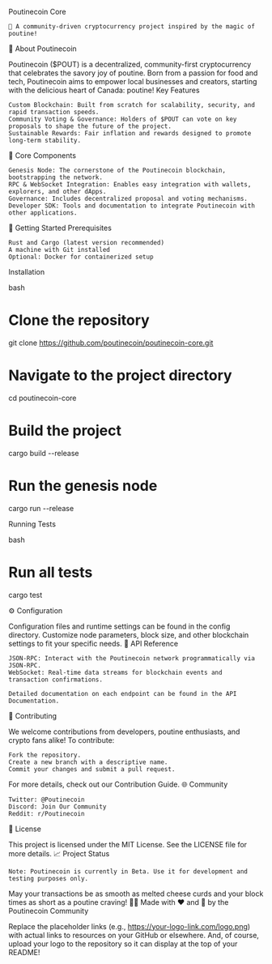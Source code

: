 Poutinecoin Core

    🥔 A community-driven cryptocurrency project inspired by the magic of poutine!

🌌 About Poutinecoin

Poutinecoin ($POUT) is a decentralized, community-first cryptocurrency that celebrates the savory joy of poutine. Born from a passion for food and tech, Poutinecoin aims to empower local businesses and creators, starting with the delicious heart of Canada: poutine!
Key Features

    Custom Blockchain: Built from scratch for scalability, security, and rapid transaction speeds.
    Community Voting & Governance: Holders of $POUT can vote on key proposals to shape the future of the project.
    Sustainable Rewards: Fair inflation and rewards designed to promote long-term stability.

🧩 Core Components

    Genesis Node: The cornerstone of the Poutinecoin blockchain, bootstrapping the network.
    RPC & WebSocket Integration: Enables easy integration with wallets, explorers, and other dApps.
    Governance: Includes decentralized proposal and voting mechanisms.
    Developer SDK: Tools and documentation to integrate Poutinecoin with other applications.

🚀 Getting Started
Prerequisites

    Rust and Cargo (latest version recommended)
    A machine with Git installed
    Optional: Docker for containerized setup

Installation

bash

# Clone the repository
git clone https://github.com/poutinecoin/poutinecoin-core.git

# Navigate to the project directory
cd poutinecoin-core

# Build the project
cargo build --release

# Run the genesis node
cargo run --release

Running Tests

bash

# Run all tests
cargo test

⚙️ Configuration

Configuration files and runtime settings can be found in the config directory. Customize node parameters, block size, and other blockchain settings to fit your specific needs.
📡 API Reference

    JSON-RPC: Interact with the Poutinecoin network programmatically via JSON-RPC.
    WebSocket: Real-time data streams for blockchain events and transaction confirmations.

    Detailed documentation on each endpoint can be found in the API Documentation.

👥 Contributing

We welcome contributions from developers, poutine enthusiasts, and crypto fans alike! To contribute:

    Fork the repository.
    Create a new branch with a descriptive name.
    Commit your changes and submit a pull request.

For more details, check out our Contribution Guide.
🌐 Community

    Twitter: @Poutinecoin
    Discord: Join Our Community
    Reddit: r/Poutinecoin

📜 License

This project is licensed under the MIT License. See the LICENSE file for more details.
📈 Project Status

    Note: Poutinecoin is currently in Beta. Use it for development and testing purposes only.

May your transactions be as smooth as melted cheese curds and your block times as short as a poutine craving! 🥔🔥
Made with ❤️ and 🍟 by the Poutinecoin Community

Replace the placeholder links (e.g., https://your-logo-link.com/logo.png) with actual links to resources on your GitHub or elsewhere. And, of course, upload your logo to the repository so it can display at the top of your README!
